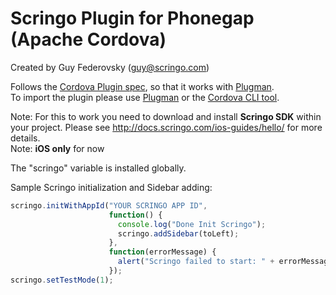 Scringo Plugin for Phonegap (Apache Cordova)
============================================
Created by Guy Federovsky (guy@scringo.com)

Follows the [Cordova Plugin spec](http://cordova.apache.org/docs/en/3.0.0/plugin_ref_spec.md), so that it works with [Plugman](https://github.com/apache/cordova-plugman).  
To import the plugin please use [Plugman](http://npmjs.org/plugman) or the [Cordova CLI tool](http://npmjs.org/cordova).  

Note: For this to work you need to download and install **Scringo SDK** within your project. Please see http://docs.scringo.com/ios-guides/hello/ for more details.  
Note: **iOS only** for now  

The "scringo" variable is installed globally.

Sample Scringo initialization and Sidebar adding:  

```js
scringo.initWithAppId("YOUR SCRINGO APP ID",  
                      function() {  
                      	console.log("Done Init Scringo");  
                      	scringo.addSidebar(toLeft);  
                      },  
                      function(errorMessage) {  
                      	alert("Scringo failed to start: " + errorMessage);  
                      });  
scringo.setTestMode(1);  
```
